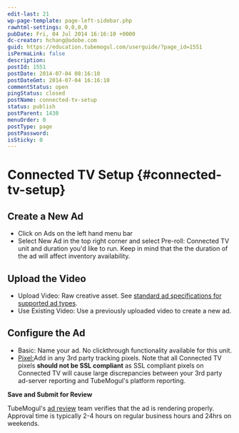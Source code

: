 ```yaml
---
edit-last: 21
wp-page-template: page-left-sidebar.php
rawhtml-settings: 0,0,0,0
pubDate: Fri, 04 Jul 2014 16:16:10 +0000
dc-creator: hchang@adobe.com
guid: https://education.tubemogul.com/userguide/?page_id=1551
isPermaLink: false
description: 
postId: 1551
postDate: 2014-07-04 08:16:10
postDateGmt: 2014-07-04 16:16:10
commentStatus: open
pingStatus: closed
postName: connected-tv-setup
status: publish
postParent: 1430
menuOrder: 0
postType: page
postPassword: 
isSticky: 0
---
```


# Connected TV Setup {#connected-tv-setup}

## Create a New Ad

* Click on Ads on the left hand menu bar
* Select New Ad in the top right corner and select Pre-roll: Connected TV unit and duration you'd like to run. Keep in mind that the the duration of the ad will affect inventory availability.

## Upload the Video

* Upload Video: Raw creative asset. See  [standard ad specifications for supported ad types](https://www.tubemogul.com/ad-specs/).
* Use Existing Video: Use a previously uploaded video to create a new ad.

## Configure the Ad

* Basic: Name your ad. No clickthrough functionality available for this unit.
* [Pixel:](3rd-party-tracking-adserving/tracking-pixels.md)Add in any 3rd party tracking pixels. Note that all Connected TV pixels **should not be SSL compliant** as SSL compliant pixels on Connected TV will cause large discrepancies between your 3rd party ad-server reporting and TubeMogul's platform reporting.

**Save and Submit for Review**
  
TubeMogul's [ad review](ad-reviews.md) team verifies that the ad is rendering properly. Approval time is typically 2-4 hours on regular business hours and 24hrs on weekends. 
